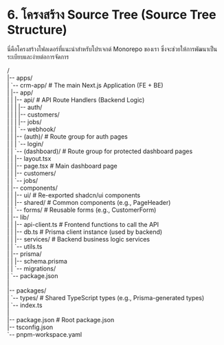 # **6\. โครงสร้าง Source Tree (Source Tree Structure)**

นี่คือโครงสร้างโฟลเดอร์ที่แนะนำสำหรับโปรเจกต์ Monorepo ของเรา ซึ่งจะช่วยให้การพัฒนาเป็นระเบียบและง่ายต่อการจัดการ

/  
|-- apps/  
|   \`-- crm-app/                \# The main Next.js Application (FE \+ BE)  
|       |-- app/  
|       |   |-- api/              \# API Route Handlers (Backend Logic)  
|       |   |   |-- auth/  
|       |   |   |-- customers/  
|       |   |   |-- jobs/  
|       |   |   \`-- webhook/  
|       |   |-- (auth)/           \# Route group for auth pages  
|       |   |   \`-- login/  
|       |   \`-- (dashboard)/      \# Route group for protected dashboard pages  
|       |       |-- layout.tsx  
|       |       |-- page.tsx      \# Main dashboard page  
|       |       |-- customers/  
|       |       \`-- jobs/  
|       |-- components/  
|       |   |-- ui/               \# Re-exported shadcn/ui components  
|       |   |-- shared/           \# Common components (e.g., PageHeader)  
|       |   \`-- forms/            \# Reusable forms (e.g., CustomerForm)  
|       |-- lib/  
|       |   |-- api-client.ts     \# Frontend functions to call the API  
|       |   |-- db.ts             \# Prisma client instance (used by backend)  
|       |   |-- services/         \# Backend business logic services  
|       |   \`-- utils.ts  
|       |-- prisma/  
|       |   |-- schema.prisma  
|       |   \`-- migrations/  
|       \`-- package.json  
|  
|-- packages/  
|   \`-- types/                  \# Shared TypeScript types (e.g., Prisma-generated types)  
|       \`-- index.ts  
|  
|-- package.json                \# Root package.json  
|-- tsconfig.json  
\`-- pnpm-workspace.yaml  
